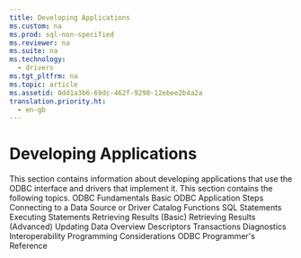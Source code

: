 ```yaml
---
title: Developing Applications
ms.custom: na
ms.prod: sql-non-specified
ms.reviewer: na
ms.suite: na
ms.technology: 
  - drivers
ms.tgt_pltfrm: na
ms.topic: article
ms.assetid: 0dd1a3b6-69dc-462f-9290-12ebee2b4a2a
translation.priority.ht: 
  - en-gb
---
```

# Developing Applications
<?xml version="1.0" encoding="utf-8"?>
<developerOrientationDocument xmlns="http://ddue.schemas.microsoft.com/authoring/2003/5" xmlns:xlink="http://www.w3.org/1999/xlink" xmlns:xsi="http://www.w3.org/2001/XMLSchema-instance" xsi:schemaLocation="http://ddue.schemas.microsoft.com/authoring/2003/5 http://dduestorage.blob.core.windows.net/ddueschema/developer.xsd">
  <introduction>
    <para>This section contains information about developing applications that use the ODBC interface and drivers that implement it.</para>
    <para>This section contains the following topics.  </para>
    <list class="bullet">
      <listItem>
        <para>
          <legacyLink xlink:href="bdaa40d5-1c63-4aee-94fb-7b2edd0bdc47">ODBC Fundamentals</legacyLink>
        </para>
      </listItem>
      <listItem>
        <para>
          <legacyLink xlink:href="a92d1f78-c669-47ad-88c4-0b1a93503dfc">Basic ODBC Application Steps</legacyLink>
        </para>
      </listItem>
      <listItem>
        <para>
          <legacyLink xlink:href="e93027ab-9e60-47b7-ba96-8289dae32a22">Connecting to a Data Source or Driver</legacyLink>
        </para>
      </listItem>
      <listItem>
        <para>
          <legacyLink xlink:href="81ba9453-c085-47c0-b411-90ca6a5ee428">Catalog Functions</legacyLink>
        </para>
      </listItem>
      <listItem>
        <para>
          <legacyLink xlink:href="78133ee0-1e2f-4dc8-81f6-3bac8eb21332">SQL Statements</legacyLink>
        </para>
      </listItem>
      <listItem>
        <para>
          <legacyLink xlink:href="09063f43-f5f0-4cf0-baa9-12fec8898997">Executing Statements</legacyLink>
        </para>
      </listItem>
      <listItem>
        <para>
          <legacyLink xlink:href="052870e3-3f3f-4f07-91da-b649348225f4">Retrieving Results (Basic)</legacyLink>
        </para>
      </listItem>
      <listItem>
        <para>
          <legacyLink xlink:href="bc00c379-71a7-407a-975c-898243f39bb6">Retrieving Results (Advanced)</legacyLink>
        </para>
      </listItem>
      <listItem>
        <para>
          <legacyLink xlink:href="062036a4-cda6-4aaa-9765-f1ec3e0b31b1">Updating Data Overview</legacyLink>
        </para>
      </listItem>
      <listItem>
        <para>
          <legacyLink xlink:href="ef2cbb93-cd00-40f8-b1d2-5f5723a991aa">Descriptors</legacyLink>
        </para>
      </listItem>
      <listItem>
        <para>
          <legacyLink xlink:href="b4ca861a-c164-4e87-8672-d5de15e3823c">Transactions</legacyLink>
        </para>
      </listItem>
      <listItem>
        <para>
          <legacyLink xlink:href="450abd88-90a1-4fbc-b417-8efbdd8e1dea">Diagnostics</legacyLink>
        </para>
      </listItem>
      <listItem>
        <para>
          <legacyLink xlink:href="43b7c849-9d59-4002-9977-9e2c8730b859">Interoperability</legacyLink>
        </para>
      </listItem>
      <listItem>
        <para>
          <legacyLink xlink:href="6a1b7b7e-5d08-4df8-aa4a-688da7da1b30">Programming Considerations</legacyLink>
        </para>
      </listItem>
    </list>
  </introduction>
  <relatedTopics>
<link xlink:href="b33c3c43-ae66-44a3-be17-9cd82624dd96">ODBC Programmer's Reference</link>
</relatedTopics>
</developerOrientationDocument>